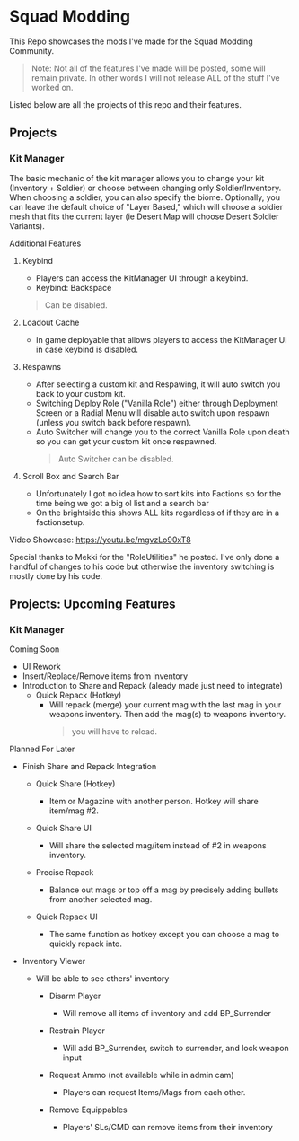 # Squad Modding
 This Repo showcases the mods I've made for the Squad Modding Community.
 >Note: Not all of the features I've made will be posted, some will remain private. In other words I will not release ALL of the stuff I've worked on.

Listed below are all the projects of this repo and their features.

## Projects

### Kit Manager
The basic mechanic of the kit manager allows you to change your kit (Inventory + Soldier) or choose between changing only Soldier/Inventory. When choosing a soldier, you can also specify the biome. Optionally, you can leave the default choice of "Layer Based," which will choose a soldier mesh that fits the current layer (ie Desert Map will choose Desert Soldier Variants).

Additional Features
1. Keybind
    * Players can access the KitManager UI through a keybind. 
    * Keybind: Backspace
    >Can be disabled.

2. Loadout Cache
    * In game deployable that allows players to access the KitManager UI in case keybind is disabled.

3. Respawns
    * After selecting a custom kit and Respawing, it will auto switch you back to your custom kit. 
    * Switching Deploy Role ("Vanilla Role") either through Deployment Screen or a Radial Menu will disable auto switch upon respawn (unless you switch back before respawn).
    * Auto Switcher will change you to the correct Vanilla Role upon death so you can get your custom kit once respawned.
        >Auto Switcher can be disabled.

4. Scroll Box and Search Bar
    * Unfortunately I got no idea how to sort kits into Factions so for the time being we got a big ol list and a search bar
    * On the brightside this shows ALL kits regardless of if they are in a factionsetup.

Video Showcase: https://youtu.be/mgvzLo90xT8

Special thanks to Mekki for the "RoleUtilities" he posted. I've only done a handful of changes to his code but otherwise the inventory switching is mostly done by his code.


## Projects: Upcoming Features

### Kit Manager
Coming Soon
* UI Rework
* Insert/Replace/Remove items from inventory
* Introduction to Share and Repack (aleady made just need to integrate)
    * Quick Repack (Hotkey)
        * Will repack (merge) your current mag with the last mag in your weapons inventory. Then add the mag(s) to weapons inventory.
            >you will have to reload.

Planned For Later
* Finish Share and Repack Integration
    * Quick Share (Hotkey) 
        * Item or Magazine with another person. Hotkey will share item/mag #2. 

    * Quick Share UI
        * Will share the selected mag/item instead of #2 in weapons inventory.

    * Precise Repack
        * Balance out mags or top off a mag by precisely adding bullets from another selected mag.

    * Quick Repack UI 
        * The same function as hotkey except you can choose a mag to quickly repack into.

* Inventory Viewer
    * Will be able to see others' inventory
        * Disarm Player 
            * Will remove all items of inventory and add BP_Surrender

        * Restrain Player 
            * Will add BP_Surrender, switch to surrender, and lock weapon input

        * Request Ammo (not available while in admin cam)
            * Players can request Items/Mags from each other.
        
        * Remove Equippables
            * Players' SLs/CMD can remove items from their inventory

